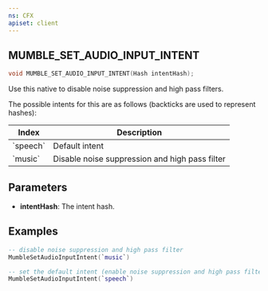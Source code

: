 ```yaml
---
ns: CFX
apiset: client
---
```

## MUMBLE_SET_AUDIO_INPUT_INTENT

```c
void MUMBLE_SET_AUDIO_INPUT_INTENT(Hash intentHash);
```
Use this native to disable noise suppression and high pass filters.

The possible intents for this are as follows (backticks are used to represent hashes):

| Index | Description |
|-|-|
| \`speech\` | Default intent |
| \`music\` | Disable noise suppression and high pass filter |

## Parameters
* **intentHash**: The intent hash.

## Examples
```lua
-- disable noise suppression and high pass filter
MumbleSetAudioInputIntent(`music`)

-- set the default intent (enable noise suppression and high pass filter)
MumbleSetAudioInputIntent(`speech`)
```